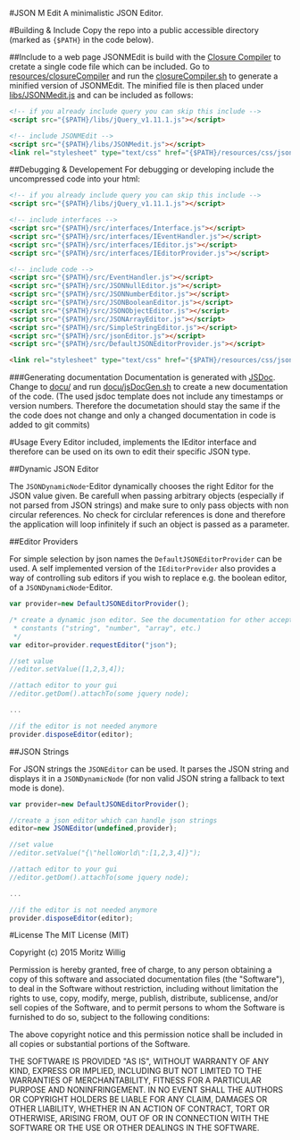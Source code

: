 #JSON M Edit
A minimalistic JSON Editor.

#Building & Include
Copy the repo into a public accessible directory (marked as `{$PATH}` in the
code below).

##Include to a web page
JSONMEdit is build with the [Closure Compiler](https://developers.google.com/closure/compiler/) to cretate a single code file which can be included. Go to [resources/closureCompiler](resources/closureCompiler) and run the [closureCompiler.sh](resources/closureCompiler/closureCompiler.sh) to generate a minified version of JSONMEdit. The minified file is then placed under [libs/JSONMedit.js](libs/JSONMedit.js) and can be included as follows:
```html
<!-- if you already include query you can skip this include -->
<script src="{$PATH}/libs/jQuery_v1.11.1.js"></script>

<!-- include JSONMEdit -->
<script src="{$PATH}/libs/JSONMedit.js"></script>
<link rel="stylesheet" type="text/css" href="{$PATH}/resources/css/jsonEditor.css">
```

##Debugging & Developement
For debugging or developing include the uncompressed code into your html:
```html
<!-- if you already include query you can skip this include -->
<script src="{$PATH}/libs/jQuery_v1.11.1.js"></script>

<!-- include interfaces -->
<script src="{$PATH}/src/interfaces/Interface.js"></script>
<script src="{$PATH}/src/interfaces/IEventHandler.js"></script>
<script src="{$PATH}/src/interfaces/IEditor.js"></script>
<script src="{$PATH}/src/interfaces/IEditorProvider.js"></script>

<!-- include code -->
<script src="{$PATH}/src/EventHandler.js"></script>
<script src="{$PATH}/src/JSONNullEditor.js"></script>
<script src="{$PATH}/src/JSONNumberEditor.js"></script>
<script src="{$PATH}/src/JSONBooleanEditor.js"></script>
<script src="{$PATH}/src/JSONObjectEditor.js"></script>
<script src="{$PATH}/src/JSONArrayEditor.js"></script>
<script src="{$PATH}/src/SimpleStringEditor.js"></script>
<script src="{$PATH}/src/jsonEditor.js"></script>
<script src="{$PATH}/src/DefaultJSONEditorProvider.js"></script>

<link rel="stylesheet" type="text/css" href="{$PATH}/resources/css/jsonEditor.css">
```
###Generating documentation
Documentation is generated with [JSDoc](https://github.com/jsdoc3/jsdoc). Change to [docu/](docu/) and run [docu/jsDocGen.sh](docu/jsDocGen.sh) to create a new documentation of the code. (The used jsdoc template does not include any timestamps or version numbers. Therefore the documetation should stay the same if the the code does not change and only a changed documentation in code is added to git commits)

#Usage
Every Editor included, implements the IEditor interface and therefore can be
used on its own to edit their specific JSON type.

##Dynamic JSON Editor

The ``JSONDynamicNode``-Editor dynamically chooses the right Editor for the JSON
value given. Be carefull when passing arbitrary objects (especially if not
parsed from JSON strings) and make sure to only pass objects with non circular
references. No check for circlular references is done and therefore the
application will loop infinitely if such an object is passed as a parameter.

##Editor Providers

For simple selection by json names the ``DefaultJSONEditorProvider`` can be used.
A self implemented version of the ``IEditorProvider`` also provides a way of
controlling sub editors if you wish to replace e.g. the boolean editor, of a
``JSONDynamicNode``-Editor.

```js
var provider=new DefaultJSONEditorProvider();

/* create a dynamic json editor. See the documentation for other accepted
 * constants ("string", "number", "array", etc.)
 */
var editor=provider.requestEditor("json");

//set value
//editor.setValue([1,2,3,4]);

//attach editor to your gui
//editor.getDom().attachTo(some jquery node);

...

//if the editor is not needed anymore
provider.disposeEditor(editor);
```

##JSON Strings

For JSON strings the ``JSONEditor`` can be used. It parses the JSON string
and displays it in a ``JSONDynamicNode`` (for non valid JSON string a fallback
to text mode is done).

```js
var provider=new DefaultJSONEditorProvider();

//create a json editor which can handle json strings
editor=new JSONEditor(undefined,provider);

//set value
//editor.setValue("{\"helloWorld\":[1,2,3,4]}");

//attach editor to your gui
//editor.getDom().attachTo(some jquery node);

...

//if the editor is not needed anymore
provider.disposeEditor(editor);
```

#License
The MIT License (MIT)

Copyright (c) 2015 Moritz Willig

Permission is hereby granted, free of charge, to any person obtaining a copy
of this software and associated documentation files (the "Software"), to deal
in the Software without restriction, including without limitation the rights
to use, copy, modify, merge, publish, distribute, sublicense, and/or sell
copies of the Software, and to permit persons to whom the Software is
furnished to do so, subject to the following conditions:

The above copyright notice and this permission notice shall be included in
all copies or substantial portions of the Software.

THE SOFTWARE IS PROVIDED "AS IS", WITHOUT WARRANTY OF ANY KIND, EXPRESS OR
IMPLIED, INCLUDING BUT NOT LIMITED TO THE WARRANTIES OF MERCHANTABILITY,
FITNESS FOR A PARTICULAR PURPOSE AND NONINFRINGEMENT. IN NO EVENT SHALL THE
AUTHORS OR COPYRIGHT HOLDERS BE LIABLE FOR ANY CLAIM, DAMAGES OR OTHER
LIABILITY, WHETHER IN AN ACTION OF CONTRACT, TORT OR OTHERWISE, ARISING FROM,
OUT OF OR IN CONNECTION WITH THE SOFTWARE OR THE USE OR OTHER DEALINGS IN
THE SOFTWARE.
